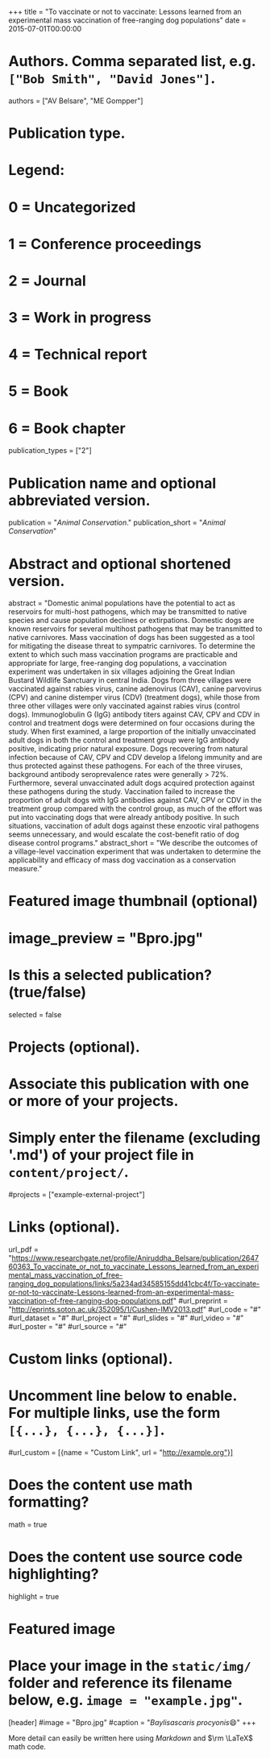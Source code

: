 +++
title = "To vaccinate or not to vaccinate: Lessons learned from an experimental mass vaccination of free-ranging dog populations"
date = 2015-07-01T00:00:00

# Authors. Comma separated list, e.g. `["Bob Smith", "David Jones"]`.
authors = ["AV Belsare", "ME Gompper"]

# Publication type.
# Legend:
# 0 = Uncategorized
# 1 = Conference proceedings
# 2 = Journal
# 3 = Work in progress
# 4 = Technical report
# 5 = Book
# 6 = Book chapter
publication_types = ["2"]

# Publication name and optional abbreviated version.
publication = "*Animal Conservation*."
publication_short = "*Animal Conservation*"

# Abstract and optional shortened version.
abstract = "Domestic animal populations have the potential to act as reservoirs for multi-host pathogens, which may be transmitted to native species and cause population declines or extirpations. Domestic dogs are known reservoirs for several multihost pathogens that may be transmitted to native carnivores. Mass vaccination of dogs has been suggested as a tool for mitigating the disease threat to sympatric carnivores. To determine the extent to which such mass vaccination programs are practicable and appropriate for large, free-ranging dog populations, a vaccination experiment was undertaken in six villages adjoining the Great Indian Bustard Wildlife Sanctuary in central India. Dogs from three villages were vaccinated against rabies virus, canine adenovirus (CAV), canine parvovirus (CPV) and canine distemper virus (CDV) (treatment dogs), while those from three other villages were only vaccinated against rabies virus (control dogs). Immunoglobulin G (IgG) antibody titers against CAV, CPV and CDV in control and treatment dogs were determined on four occasions during the study. When first examined, a large proportion of the initially unvaccinated adult dogs in both the control and treatment group were IgG antibody positive, indicating prior natural exposure. Dogs recovering from natural infection because of CAV, CPV and CDV develop a lifelong immunity and are thus protected against these pathogens. For each of the three viruses, background antibody seroprevalence rates were generally > 72%. Furthermore, several unvaccinated adult dogs acquired protection against these pathogens during the study. Vaccination failed to increase the proportion of adult dogs with IgG antibodies against CAV, CPV or CDV in the treatment group compared with the control group, as much of the effort was put into vaccinating dogs that were already antibody positive. In such situations, vaccination of adult dogs against these enzootic viral pathogens seems unnecessary, and would escalate the cost-benefit ratio of dog disease control programs."
abstract_short = "We describe the outcomes of a village-level vaccination experiment that was undertaken to determine the applicability and efficacy of mass dog vaccination as a conservation measure."

# Featured image thumbnail (optional)
# image_preview = "Bpro.jpg"

# Is this a selected publication? (true/false)
selected = false

# Projects (optional).
#   Associate this publication with one or more of your projects.
#   Simply enter the filename (excluding '.md') of your project file in `content/project/`.
#projects = ["example-external-project"]

# Links (optional).
url_pdf = "https://www.researchgate.net/profile/Aniruddha_Belsare/publication/264760363_To_vaccinate_or_not_to_vaccinate_Lessons_learned_from_an_experimental_mass_vaccination_of_free-ranging_dog_populations/links/5a234ad34585155dd41cbc4f/To-vaccinate-or-not-to-vaccinate-Lessons-learned-from-an-experimental-mass-vaccination-of-free-ranging-dog-populations.pdf"
#url_preprint = "http://eprints.soton.ac.uk/352095/1/Cushen-IMV2013.pdf"
#url_code = "#"
#url_dataset = "#"
#url_project = "#"
#url_slides = "#"
#url_video = "#"
#url_poster = "#"
#url_source = "#"

# Custom links (optional).
#   Uncomment line below to enable. For multiple links, use the form `[{...}, {...}, {...}]`.
#url_custom = [{name = "Custom Link", url = "http://example.org"}]

# Does the content use math formatting?
math = true

# Does the content use source code highlighting?
highlight = true

# Featured image
# Place your image in the `static/img/` folder and reference its filename below, e.g. `image = "example.jpg"`.
[header]
#image = "Bpro.jpg"
#caption = "*Baylisascaris procyonis*:smile:"
+++

More detail can easily be written here using *Markdown* and $\rm \LaTeX$ math code.
